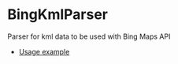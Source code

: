 # BingKmlParser
Parser for kml data to be used with Bing Maps API

* [Usage example](src/index.html)
